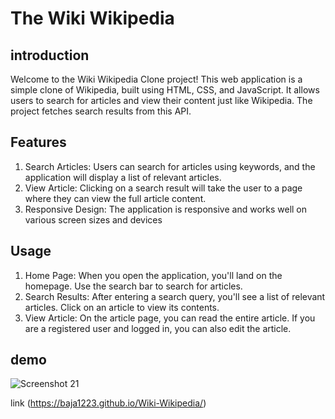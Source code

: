 # The Wiki Wikipedia

## introduction 
Welcome to the Wiki Wikipedia Clone project! This web application is a simple clone of Wikipedia, built using HTML, CSS, and JavaScript. It allows users to search for articles and view their content just like Wikipedia. The project fetches search results from this API. 

## Features 
1) Search Articles: Users can search for articles using keywords, and the application will display a list of relevant articles.
2) View Article: Clicking on a search result will take the user to a page where they can view the full article content.
3) Responsive Design: The application is responsive and works well on various screen sizes and devices

##  Usage 
1) Home Page: When you open the application, you'll land on the homepage. Use the search bar to search for articles.
2) Search Results: After entering a search query, you'll see a list of relevant articles. Click on an article to view its contents.
3) View Article: On the article page, you can read the entire article. If you are a registered user and logged in, you can also edit the article.

## demo
![Screenshot 21](https://github.com/user-attachments/assets/c555e7a7-4dee-489c-8995-cdfd6947aed4)


 link (https://baja1223.github.io/Wiki-Wikipedia/)




